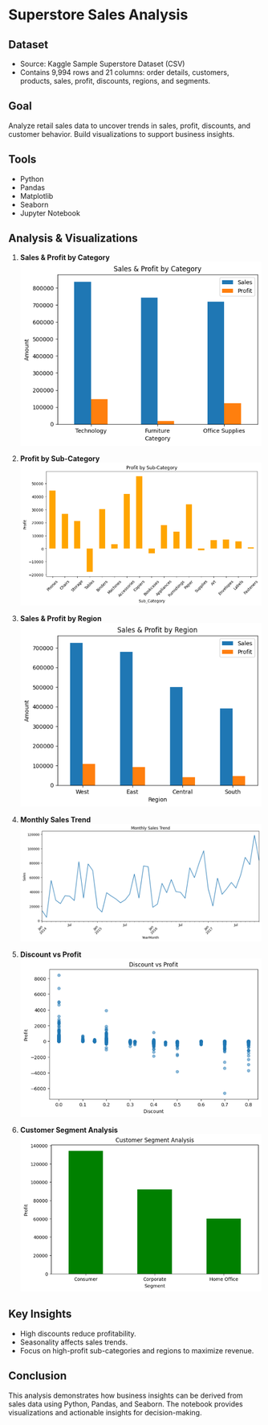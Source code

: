 # Superstore Sales Analysis

## Dataset
- Source: Kaggle Sample Superstore Dataset (CSV)
- Contains 9,994 rows and 21 columns: order details, customers, products, sales, profit, discounts, regions, and segments.

## Goal
Analyze retail sales data to uncover trends in sales, profit, discounts, and customer behavior. Build visualizations to support business insights.

## Tools
- Python
- Pandas
- Matplotlib
- Seaborn
- Jupyter Notebook

## Analysis & Visualizations

1. **Sales & Profit by Category**
   ![Sales & Profit by Category](charts/sales_profit_by_category.png)

2. **Profit by Sub-Category**
   ![Profit by Sub-Category](charts/profit_by_subcategory.png)

3. **Sales & Profit by Region**
   ![Sales & Profit by Region](charts/sales_profit_by_region.png)

4. **Monthly Sales Trend**
   ![Monthly Sales Trend](charts/monthly_sales_trend.png)

5. **Discount vs Profit**
   ![Discount vs Profit](charts/discount_vs_profit.png)

6. **Customer Segment Analysis**
   ![Customer Segment Analysis](charts/customer_segment_analysis.png)

## Key Insights
- High discounts reduce profitability.
- Seasonality affects sales trends.
- Focus on high-profit sub-categories and regions to maximize revenue.

## Conclusion
This analysis demonstrates how business insights can be derived from sales data using Python, Pandas, and Seaborn. The notebook provides visualizations and actionable insights for decision-making.
